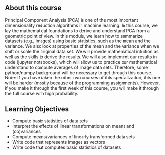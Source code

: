## About this course

Principal Component Analysis (PCA) is one of the most important dimensionality reduction algorithms in machine learning. In this course, we lay the mathematical foundations to derive and understand PCA from a geometric point of view. In this module, we learn how to summarize datasets (e.g., images) using basic statistics, such as the mean and the variance. We also look at properties of the mean and the variance when we shift or scale the original data set. We will provide mathematical intuition as well as the skills to derive the results. We will also implement our results in code (jupyter notebooks), which will allow us to practice our mathematical understand to compute averages of image data sets. Therefore, some python/numpy background will be necessary to get through this course. Note: If you have taken the other two courses of this specialization, this one will be harder (mostly because of the programming assignments). However, if you make it through the first week of this course, you will make it through the full course with high probability.

## Learning Objectives

* Compute basic statistics of data sets
* Interpret the effects of linear transformations on means and (co)variances
* Compute means/variances of linearly transformed data sets
* Write code that represents images as vectors
* Write code that computes basic statistics of datasets
